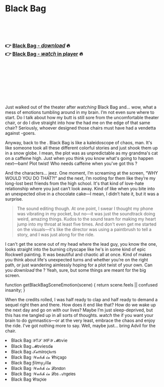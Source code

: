 <h1>Black Bag</h1>

<br><br><br>

<h3>👉 <a href="https://Traviss-pasynmelu1984.github.io/dqkbivmufy/">Black Bag - 𝘥𝘰𝘸𝘯𝘭𝘰𝘢𝘥</a> 🔥<br>
👉 <a href="https://Traviss-pasynmelu1984.github.io/dqkbivmufy/">Black Bag - 𝘸𝘢𝘵𝘤𝘩 in player</a> 🔥
</h3>



<br><br><br><br><br><br><br>


Just walked out of the theater after 𝘸𝘢𝘵𝘤𝘩𝘪𝘯𝘨 Black Bag and... wow, what a mess of emotions tumbling around in my brain. I’m not even sure where to start. Do I talk about how my butt is still sore from the uncomfortable theater chair, or do I dive straight into how the   had me on the edge of that same chair? Seriously, whoever designed those chairs must have had a vendetta against  -goers.

Anyway, back to the  . Black Bag is like a kaleidoscope of chaos, man. It's like someone took all these different colorful stories and just shook them up in a snow globe. I mean, the plot was as unpredictable as my grandma's cat on a caffeine high. Just when you think you know what's going to happen next—bam! Plot twist! Who needs caffeine when you've got this  ?

And the characters... jeez. One moment, I’m screaming at the screen, “WHY WOULD YOU DO THAT?!” and the next, I’m rooting for them like they’re my long-lost best friends from the high school. It's that kind of love-hate relationship where you just can’t look away. Kind of like when you bite into an unexpected olive in a chocolate cake—I mean, I didn’t hate it, but it was a surprise.

>The sound editing though. At one point, I swear I thought my phone was vibrating in my pocket, but no—it was just the soundtrack doing weird, amazing things. Kudos to the sound team for making my heart jump into my throat at least five times. And don't even get me started on the visuals—it's like the director was using a paintbrush to tell a story, and I was just along for the ride.

I can't get the scene out of my head where the lead guy, you know the one, looks straight into the burning cityscape like he's in some kind of epic Rockwell painting. It was beautiful and chaotic all at once. Kind of makes you think about life's unexpected turns and whether you’re on the right path, or just wandering aimlessly hoping for a plot twist of your own. Can you 𝘥𝘰𝘸𝘯𝘭𝘰𝘢𝘥 the  ? Yeah, sure, but some things are meant for the big screen.

function getBlackBagSceneEmotion(scene) {
  return scene.feels || confused insanity;
}

When the credits rolled, I was half ready to clap and half ready to demand a sequel right then and there. How does it end like that? How do we wake up the next day and go on with our lives? Maybe I’m just sleep-deprived, but this   has me tangled up in all sorts of thoughts. 𝘸𝘢𝘵𝘤𝘩 the   if you want your brain to do gymnastics—or at the very least, embrace the chaos and enjoy the ride. I've got nothing more to say. Well, maybe just... bring Advil for the chair.

<li>Black Bag 𝒴𝖳𝒮 𝒴𝖨𝖥𝒴 𝓜𝗈ν𝗂𝖾</li>
<li>Black Bag 𝓜𝗈ν𝗂𝖾𝗌ԁ𝖆</li>
<li>Black Bag 𝒯𝒶𝗆𝗂𝗅𝗋𝗈ç𝗄𝑒𝗋𝗌</li>
<li>Black Bag 𝒲𝒶𝓉𝒸𝒽 𝒾𝓃 𝓒𝗁𝗂ç𝖺𝗀𝗈</li>
<li>Black Bag ƒ𝗂𝗅𝗆𝗒𝓏𝗂𝗅𝗅𝖆</li>
<li>Black Bag 𝒲𝒶𝓉𝒸𝒽 𝒾𝓃 𝓛𝗈𝗇𝖽𝗈𝗇</li>
<li>Black Bag 𝒲𝒶𝓉𝒸𝒽 𝒾𝓃 𝓛𝗈𝗌 𝒜𝗇𝗀𝖾𝗅𝖾𝗌</li>
<li>Black Bag 𝓒𝗋𝖺ç𝗄𝗅𝖾</li>
